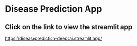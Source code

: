 # Disease Prediction App

## Click on the link to view the streamlit app
https://diseaseprediction-deepsai.streamlit.app/
